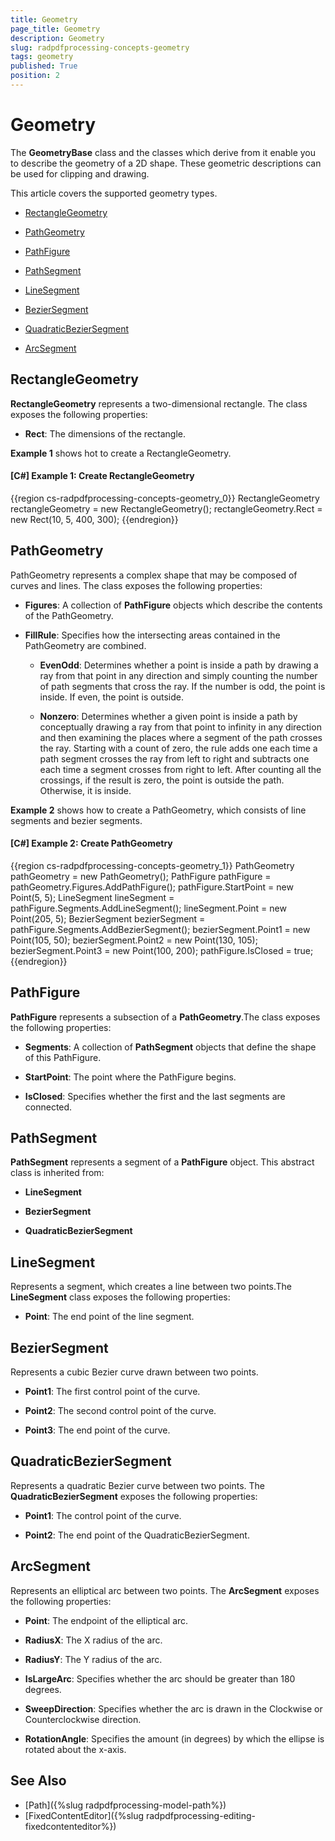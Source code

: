 ```yaml
---
title: Geometry
page_title: Geometry
description: Geometry
slug: radpdfprocessing-concepts-geometry
tags: geometry
published: True
position: 2
---
```


# Geometry



The __GeometryBase__ class and the classes which derive from it enable you to describe the geometry of a 2D shape. These geometric descriptions can be used for clipping and drawing.
      

This article covers the supported geometry types.
      

* [RectangleGeometry](#rectanglegeometry)

* [PathGeometry](#pathgeometry)

* [PathFigure](#pathfigure)

* [PathSegment](#pathsegment)

* [LineSegment](#linesegment)

* [BezierSegment](#beziersegment)

* [QuadraticBezierSegment](#quadraticbeziersegment)

* [ArcSegment](#arcsegment)


## RectangleGeometry

__RectangleGeometry__ represents a two-dimensional rectangle. The class exposes the following properties:
        

* __Rect__: The dimensions of the rectangle.
            

__Example 1__ shows hot to create a RectangleGeometry.
        

#### __[C#] Example 1: Create RectangleGeometry__

{{region cs-radpdfprocessing-concepts-geometry_0}}
	RectangleGeometry rectangleGeometry = new RectangleGeometry();
	rectangleGeometry.Rect = new Rect(10, 5, 400, 300);
{{endregion}}



## PathGeometry

PathGeometry represents a complex shape that may be composed of curves and lines. The class exposes the following properties:
        

* __Figures__: A collection of __PathFigure__ objects which describe the contents of the PathGeometry.

* __FillRule__: Specifies how the intersecting areas contained in the PathGeometry are combined.
	 * __EvenOdd__: Determines whether a point is inside a path by drawing a ray from that point in any direction and simply counting the number of path segments that cross the ray. If the number is odd, the point is inside. If even, the point is outside.
	 
	 * __Nonzero__: Determines whether a given point is inside a path by conceptually drawing a ray from that point to infinity in any direction and then examining the places where a segment of the path crosses the ray. Starting with a count of zero, the rule adds one each time a path segment crosses the ray from left to right and subtracts one each time a segment crosses from right to left. After counting all the crossings, if the result is zero, the point is outside the path. Otherwise, it is inside.
                

__Example 2__ shows how to create a PathGeometry, which consists of line segments and bezier segments.
        

#### __[C#] Example 2: Create PathGeometry__

{{region cs-radpdfprocessing-concepts-geometry_1}}
	PathGeometry pathGeometry = new PathGeometry();
	PathFigure pathFigure = pathGeometry.Figures.AddPathFigure();
	pathFigure.StartPoint = new Point(5, 5);
	LineSegment lineSegment = pathFigure.Segments.AddLineSegment();
	lineSegment.Point = new Point(205, 5);
	BezierSegment bezierSegment = pathFigure.Segments.AddBezierSegment();
	bezierSegment.Point1 = new Point(105, 50);
	bezierSegment.Point2 = new Point(130, 105);
	bezierSegment.Point3 = new Point(100, 200);
	pathFigure.IsClosed = true;
{{endregion}}



## PathFigure

__PathFigure__ represents a subsection of a __PathGeometry__.The class exposes the following properties:
        

* __Segments__: A collection of __PathSegment__ objects that define the shape of this PathFigure.

* __StartPoint__: The point where the PathFigure begins.

* __IsClosed__: Specifies whether the first and the last segments are connected.
            

## PathSegment

__PathSegment__ represents a segment of a __PathFigure__ object. This abstract class is inherited from:
        
* __LineSegment__

* __BezierSegment__

* __QuadraticBezierSegment__


## LineSegment

Represents a segment, which creates a line between two points.The __LineSegment__ class exposes the following properties:
        

* __Point__: The end point of the line segment.
            

## BezierSegment

Represents a cubic Bezier curve drawn between two points.
        

* __Point1__: The first control point of the curve.            

* __Point2__: The second control point of the curve.

* __Point3__: The end point of the curve.
            

## QuadraticBezierSegment

Represents a quadratic Bezier curve between two points. The __QuadraticBezierSegment__ exposes the following properties:
        

* __Point1__: The control point of the curve.

* __Point2__: The end point of the QuadraticBezierSegment.
            

## ArcSegment

Represents an elliptical arc between two points. The __ArcSegment__ exposes the following properties:
        

* __Point__: The endpoint of the elliptical arc.

* __RadiusX__: The X radius of the arc.

* __RadiusY__: The Y radius of the arc.

* __IsLargeArc__: Specifies whether the arc should be greater than 180 degrees.

* __SweepDirection__: Specifies whether the arc is drawn in the Clockwise or Counterclockwise direction.

* __RotationAngle__: Specifies the amount (in degrees) by which the ellipse is rotated about the x-axis.
            
## See Also

 * [Path]({%slug radpdfprocessing-model-path%})
 * [FixedContentEditor]({%slug radpdfprocessing-editing-fixedcontenteditor%})